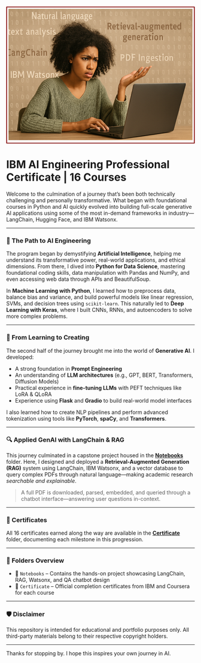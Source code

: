 <div align="center">
  <table>
    <tr>
      <td style="border: 2px solid #800000; border-radius: 6px; padding: 4px;">
        <img src="https://github.com/sobcza11/GenAI/blob/main/GenAI%20Engineering/_supporting/ibm_genai_photo2.png?raw=true" 
             alt="Confused AI engineer at her desk" 
             height="350"/>
      </td>
    </tr>
  </table>
</div>

# IBM AI Engineering Professional Certificate | 16 Courses

Welcome to the culmination of a journey that’s been both technically challenging and personally transformative. What began with foundational courses in Python and AI quickly evolved into building full-scale generative AI applications using some of the most in-demand frameworks in industry—LangChain, Hugging Face, and IBM Watsonx.

---

### 🧠 The Path to AI Engineering

The program began by demystifying **Artificial Intelligence**, helping me understand its transformative power, real-world applications, and ethical dimensions. From there, I dived into **Python for Data Science**, mastering foundational coding skills, data manipulation with Pandas and NumPy, and even accessing web data through APIs and BeautifulSoup.

In **Machine Learning with Python**, I learned how to preprocess data, balance bias and variance, and build powerful models like linear regression, SVMs, and decision trees using `scikit-learn`. This naturally led to **Deep Learning with Keras**, where I built CNNs, RNNs, and autoencoders to solve more complex problems.

---

### 🔁 From Learning to Creating

The second half of the journey brought me into the world of **Generative AI**. I developed:

- A strong foundation in **Prompt Engineering**
- An understanding of **LLM architectures** (e.g., GPT, BERT, Transformers, Diffusion Models)
- Practical experience in **fine-tuning LLMs** with PEFT techniques like LoRA & QLoRA
- Experience using **Flask** and **Gradio** to build real-world model interfaces

I also learned how to create NLP pipelines and perform advanced tokenization using tools like **PyTorch**, **spaCy**, and **Transformers**.

---

### 🔍 Applied GenAI with LangChain & RAG

This journey culminated in a capstone project housed in the [**Notebooks**](./Notebooks) folder. Here, I designed and deployed a **Retrieval-Augmented Generation (RAG)** system using LangChain, IBM Watsonx, and a vector database to query complex PDFs through natural language—making academic research *searchable and explainable*.

> A full PDF is downloaded, parsed, embedded, and queried through a chatbot interface—answering user questions in-context.

---

### 📜 Certificates

All 16 certificates earned along the way are available in the [**Certificate**](./Certificate) folder, documenting each milestone in this progression.

---

### 📁 Folders Overview

- 🧾 `Notebooks` – Contains the hands-on project showcasing LangChain, RAG, Watsonx, and QA chatbot design
- 🏅 `Certificate` – Official completion certificates from IBM and Coursera for each course

---

### 🛡️ Disclaimer

This repository is intended for educational and portfolio purposes only. All third-party materials belong to their respective copyright holders.

---

Thanks for stopping by. I hope this inspires your own journey in AI.


